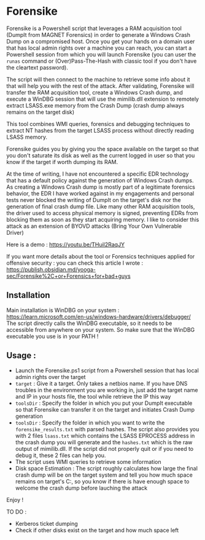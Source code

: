 # Forensike

Forensike is a Powershell script that leverages a RAM acquisition tool (DumpIt from MAGNET Forensics) in order to generate a Windows Crash Dump on a compromised host. Once you get your hands on a domain user that has local admin rights over a machine you can reach, you can start a Powershell session from which you will launch Forensike (you can user the `runas` command or (Over)Pass-The-Hash with classic tool if you don't have the cleartext password).

The script will then connect to the machine to retrieve some info about it that will help you with the rest of the attack. After validating, Forensike will transfer the RAM acquisition tool, create a Windows Crash dump, and execute a WinDBG session that will use the mimilib.dll extension to remotely extract LSASS.exe memory from the Crash Dump (crash dump always remains on the target disk)

This tool combines WMI queries, forensics and debugging techniques to extract NT hashes from the target LSASS process without directly reading LSASS memory.

Forensike guides you by giving you the space available on the target so that you don't saturate its disk as well as the current logged in user so that you know if the target if worth dumping its RAM.

At the time of writing, I have not encountered a specific EDR technology that has a default policy against the generation of Windows Crash dumps. As creating a Windows Crash dump is mostly part of a legitimate forensics behavior, the EDR I have worked against in my engagements and personal tests never blocked the writing of DumpIt on the target's disk nor the generation of final crash dump file. Like many other RAM acquisition tools, the driver used to access physical memory is signed, preventing EDRs from blocking them as soon as they start acquiring memory. I like to consider this attack as an extension of BYOVD attacks (Bring Your Own Vulnerable Driver)

Here is a demo : https://youtu.be/THuil2RaqJY

If you want more details about the tool or Forensics techniques applied for offensive security : you can check this article I wrote : https://publish.obsidian.md/yooga-sec/Forensike%2C+or+Forensics+for+bad+guys

## Installation

Main installation is WinDBG on your system : https://learn.microsoft.com/en-us/windows-hardware/drivers/debugger/
The script directly calls the WinDBG executable, so it needs to be accessible from anywhere on your system. So make sure that the WinDBG executable you use is in your PATH !

## Usage :

- Launch the Forensike.ps1 script from a Powershell session that has local admin rights over the target
- `target` : Give it a target. Only takes a netbios name. If you have DNS troubles in the environment you are working in, just add the target name and IP in your hosts file, the tool while retrieve the IP this way
- `toolsDir` : Specify the folder in which you put your DumpIt executable so that Forensike can transfer it on the target and initiates Crash Dump generation
- `toolsDir` : Specify the folder in which you want to write the `forensike_results.txt` with parsed hashes. The script also provides you with 2 files `lsass.txt` which contains the LSASS EPROCESS address in the crash dump you will generate and the `hashes.txt` which is the raw output of mimilib.dll. If the script did not properly quit or if you need to debug it, these 2 files can help you.
- The script uses WMI queries to retrieve some information
- Disk space Estimation : The script roughly calculates how large the final crash dump will be on the target system and tell you how much space remains on target's C:\, so you know if there is have enough space to welcome the crash dump before lauching the attack

Enjoy !


TO DO :

- Kerberos ticket dumping
- Check if other disks exist on the target and how much space left
